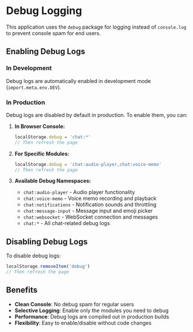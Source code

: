 # Debug Logging

This application uses the `debug` package for logging instead of `console.log` to prevent console spam for end users.

## Enabling Debug Logs

### In Development
Debug logs are automatically enabled in development mode (`import.meta.env.DEV`).

### In Production
Debug logs are disabled by default in production. To enable them, you can:

1. **In Browser Console:**
   ```javascript
   localStorage.debug = 'chat:*'
   // Then refresh the page
   ```

2. **For Specific Modules:**
   ```javascript
   localStorage.debug = 'chat:audio-player,chat:voice-memo'
   // Then refresh the page
   ```

3. **Available Debug Namespaces:**
   - `chat:audio-player` - Audio player functionality
   - `chat:voice-memo` - Voice memo recording and playback
   - `chat:notifications` - Notification sounds and throttling
   - `chat:message-input` - Message input and emoji picker
   - `chat:websocket` - WebSocket connection and messages
   - `chat:*` - All chat-related debug logs

## Disabling Debug Logs

To disable debug logs:
```javascript
localStorage.removeItem('debug')
// Then refresh the page
```

## Benefits

- **Clean Console**: No debug spam for regular users
- **Selective Logging**: Enable only the modules you need to debug
- **Performance**: Debug logs are compiled out in production builds
- **Flexibility**: Easy to enable/disable without code changes
